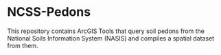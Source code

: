 # NCSS-Pedons
This repository contains ArcGIS Tools that query soil pedons from the National Soils Information System (NASIS) and compiles a spatial dataset from them.
